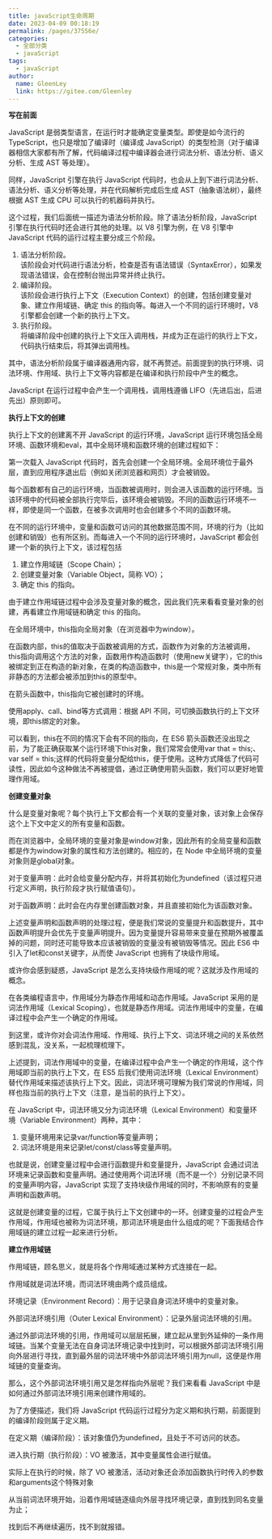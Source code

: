 ```yaml
---
title: javaScript生命周期
date: 2023-04-09 00:18:19
permalink: /pages/37556e/
categories: 
  - 全部分类
  - javaScript
tags: 
  - javaScript
author: 
  name: GleenLey
  link: https://gitee.com/Gleenley
---
```

**写在前面**

JavaScript 是弱类型语言，在运行时才能确定变量类型。即使是如今流行的 TypeScript，也只是增加了编译时（编译成 JavaScript）的类型检测（对于编译器相信大家都有所了解，代码编译过程中编译器会进行词法分析、语法分析、语义分析、生成 AST 等处理）。

<!-- more -->

同样，JavaScript 引擎在执行 JavaScript 代码时，也会从上到下进行词法分析、语法分析、语义分析等处理，并在代码解析完成后生成 AST（抽象语法树），最终根据 AST 生成 CPU 可以执行的机器码并执行。

这个过程，我们后面统一描述为语法分析阶段。除了语法分析阶段，JavaScript 引擎在执行代码时还会进行其他的处理。以 V8 引擎为例，在 V8 引擎中 JavaScript 代码的运行过程主要分成三个阶段。

1.  语法分析阶段。\
    该阶段会对代码进行语法分析，检查是否有语法错误（SyntaxError），如果发现语法错误，会在控制台抛出异常并终止执行。
1.  编译阶段。\
    该阶段会进行执行上下文（Execution Context）的创建，包括创建变量对象、建立作用域链、确定 this 的指向等。每进入一个不同的运行环境时，V8 引擎都会创建一个新的执行上下文。
1.  执行阶段。\
    将编译阶段中创建的执行上下文压入调用栈，并成为正在运行的执行上下文，代码执行结束后，将其弹出调用栈。

其中，语法分析阶段属于编译器通用内容，就不再赘述。前面提到的执行环境、词法环境、作用域、执行上下文等内容都是在编译和执行阶段中产生的概念。

JavaScript 在运行过程中会产生一个调用栈，调用栈遵循 LIFO（先进后出，后进先出）原则即可。

**执行上下文的创建**

执行上下文的创建离不开 JavaScript 的运行环境，JavaScript 运行环境包括全局环境、函数环境和eval，其中全局环境和函数环境的创建过程如下：

第一次载入 JavaScript 代码时，首先会创建一个全局环境。全局环境位于最外层，直到应用程序退出后（例如关闭浏览器和网页）才会被销毁。

每个函数都有自己的运行环境，当函数被调用时，则会进入该函数的运行环境。当该环境中的代码被全部执行完毕后，该环境会被销毁。不同的函数运行环境不一样，即使是同一个函数，在被多次调用时也会创建多个不同的函数环境。

在不同的运行环境中，变量和函数可访问的其他数据范围不同，环境的行为（比如创建和销毁）也有所区别。而每进入一个不同的运行环境时，JavaScript 都会创建一个新的执行上下文，该过程包括

1.  建立作用域链（Scope Chain）；
1.  创建变量对象（Variable Object，简称 VO）；
1.  确定 this 的指向。

由于建立作用域链过程中会涉及变量对象的概念，因此我们先来看看变量对象的创建，再看建立作用域链和确定 this 的指向。

在全局环境中，this指向全局对象（在浏览器中为window）。

在函数内部，this的值取决于函数被调用的方式，函数作为对象的方法被调用，this指向调用这个方法的对象，函数用作构造函数时（使用new关键字），它的this被绑定到正在构造的新对象，在类的构造函数中，this是一个常规对象，类中所有非静态的方法都会被添加到this的原型中。

在箭头函数中，this指向它被创建时的环境。

使用apply、call、bind等方式调用：根据 API 不同，可切换函数执行的上下文环境，即this绑定的对象。

可以看到，this在不同的情况下会有不同的指向，在 ES6 箭头函数还没出现之前，为了能正确获取某个运行环境下this对象，我们常常会使用var that = this;、var self = this;这样的代码将变量分配给this，便于使用。这种方式降低了代码可读性，因此如今这种做法不再被提倡，通过正确使用箭头函数，我们可以更好地管理作用域。

**创建变量对象**

什么是变量对象呢？每个执行上下文都会有一个关联的变量对象，该对象上会保存这个上下文中定义的所有变量和函数。

而在浏览器中，全局环境的变量对象是window对象，因此所有的全局变量和函数都是作为window对象的属性和方法创建的。相应的，在 Node 中全局环境的变量对象则是global对象。

对于变量声明：此时会给变量分配内存，并将其初始化为undefined（该过程只进行定义声明，执行阶段才执行赋值语句）。

对于函数声明：此时会在内存里创建函数对象，并且直接初始化为该函数对象。

上述变量声明和函数声明的处理过程，便是我们常说的变量提升和函数提升，其中函数声明提升会优先于变量声明提升。因为变量提升容易带来变量在预期外被覆盖掉的问题，同时还可能导致本应该被销毁的变量没有被销毁等情况。因此 ES6 中引入了let和const关键字，从而使 JavaScript 也拥有了块级作用域。

或许你会感到疑惑，JavaScript 是怎么支持块级作用域的呢？这就涉及作用域的概念。

在各类编程语言中，作用域分为静态作用域和动态作用域。JavaScript 采用的是词法作用域（Lexical Scoping），也就是静态作用域。词法作用域中的变量，在编译过程中会产生一个确定的作用域。

到这里，或许你对会词法作用域、作用域、执行上下文、词法环境之间的关系依然感到混乱，没关系，一起梳理梳理下。

上述提到，词法作用域中的变量，在编译过程中会产生一个确定的作用域，这个作用域即当前的执行上下文，在 ES5 后我们使用词法环境（Lexical Environment）替代作用域来描述该执行上下文。因此，词法环境可理解为我们常说的作用域，同样也指当前的执行上下文（注意，是当前的执行上下文）。

在 JavaScript 中，词法环境又分为词法环境（Lexical Environment）和变量环境（Variable Environment）两种，其中：

1.  变量环境用来记录var/function等变量声明；
1.  词法环境是用来记录let/const/class等变量声明。

也就是说，创建变量过程中会进行函数提升和变量提升，JavaScript 会通过词法环境来记录函数和变量声明。通过使用两个词法环境（而不是一个）分别记录不同的变量声明内容，JavaScript 实现了支持块级作用域的同时，不影响原有的变量声明和函数声明。

这就是创建变量的过程，它属于执行上下文创建中的一环。创建变量的过程会产生作用域，作用域也被称为词法环境，那词法环境是由什么组成的呢？下面我结合作用域链的建立过程一起来进行分析。

**建立作用域链**

作用域链，顾名思义，就是将各个作用域通过某种方式连接在一起。

作用域就是词法环境，而词法环境由两个成员组成。

环境记录（Environment Record）：用于记录自身词法环境中的变量对象。

外部词法环境引用（Outer Lexical Environment）：记录外层词法环境的引用。

通过外部词法环境的引用，作用域可以层层拓展，建立起从里到外延伸的一条作用域链。当某个变量无法在自身词法环境记录中找到时，可以根据外部词法环境引用向外层进行寻找，直到最外层的词法环境中外部词法环境引用为null，这便是作用域链的变量查询。

那么，这个外部词法环境引用又是怎样指向外层呢？我们来看看 JavaScript 中是如何通过外部词法环境引用来创建作用域的。

为了方便描述，我们将 JavaScript 代码运行过程分为定义期和执行期，前面提到的编译阶段则属于定义期。

在定义期（编译阶段）：该对象值仍为undefined，且处于不可访问的状态。

进入执行期（执行阶段）：VO 被激活，其中变量属性会进行赋值。

实际上在执行的时候，除了 VO 被激活，活动对象还会添加函数执行时传入的参数和arguments这个特殊对象

从当前词法环境开始，沿着作用域链逐级向外层寻找环境记录，直到找到同名变量为止；

找到后不再继续遍历，找不到就报错。